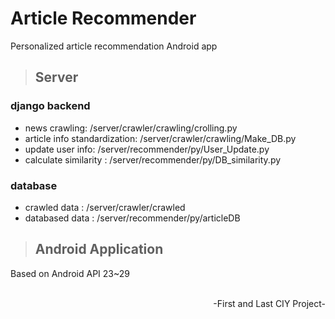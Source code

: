 # Article Recommender
Personalized article recommendation Android app

> ## Server
### django backend
- news crawling: /server/crawler/crawling/crolling.py
- article info standardization: /server/crawler/crawling/Make_DB.py
- update user info: /server/recommender/py/User_Update.py
- calculate similarity : /server/recommender/py/DB_similarity.py

### database
- crawled data : /server/crawler/crawled
- databased data : /server/recommender/py/articleDB

> ## Android Application
Based on Android API 23~29

<p align="right"><br/>-First and Last CIY Project-</p>
